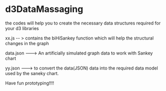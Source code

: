 # d3DataMassaging
the codes will help you to create the necessary data structures required for your d3 libraries

xx.js -- > contains the biHiSankey function which will help the structural changes in the graph

data.json ---> An artificially simulated graph data to work with Sankey chart

yy.json ---> to convert the data(JSON) data into the required data model used by the saneky chart.


Have fun prototyping!!!!
